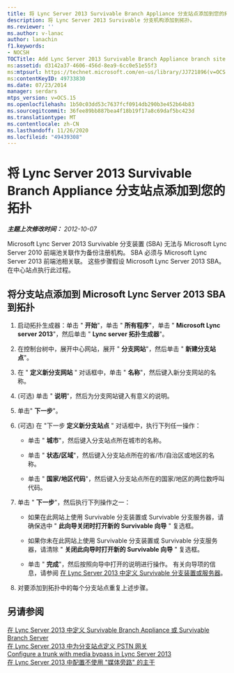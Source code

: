 ```yaml
---
title: 将 Lync Server 2013 Survivable Branch Appliance 分支站点添加到您的拓扑
description: 将 Lync Server 2013 Survivable 分支机构添加到拓扑。
ms.reviewer: ''
ms.author: v-lanac
author: lanachin
f1.keywords:
- NOCSH
TOCTitle: Add Lync Server 2013 Survivable Branch Appliance branch site to your topology
ms:assetid: d3142a37-4606-456d-8ea9-6cc0e51e55f3
ms:mtpsurl: https://technet.microsoft.com/en-us/library/JJ721896(v=OCS.15)
ms:contentKeyID: 49733830
ms.date: 07/23/2014
manager: serdars
mtps_version: v=OCS.15
ms.openlocfilehash: 1b50c03dd53c7637fcf0914db290b3e452b64b83
ms.sourcegitcommit: 36fee89bb887bea4f18b19f17a8c69daf5bc423d
ms.translationtype: MT
ms.contentlocale: zh-CN
ms.lasthandoff: 11/26/2020
ms.locfileid: "49439308"
---
```

# <a name="add-lync-server-2013-survivable-branch-appliance-branch-site-to-your-topology"></a>将 Lync Server 2013 Survivable Branch Appliance 分支站点添加到您的拓扑

<div data-xmlns="http://www.w3.org/1999/xhtml">

<div class="topic" data-xmlns="http://www.w3.org/1999/xhtml" data-msxsl="urn:schemas-microsoft-com:xslt" data-cs="https://msdn.microsoft.com/">

<div data-asp="https://msdn2.microsoft.com/asp">



</div>

<div id="mainSection">

<div id="mainBody">

<span> </span>

_**主题上次修改时间：** 2012-10-07_

Microsoft Lync Server 2013 Survivable 分支装置 (SBA) 无法与 Microsoft Lync Server 2010 前端池关联作为备份注册机构。 SBA 必须与 Microsoft Lync Server 2013 前端池相关联。 这些步骤假设 Microsoft Lync Server 2013 SBA。 在中心站点执行此过程。

<div>

## <a name="to-add-branch-sites-with-microsoft-lync-server-2013-sba-to-your-topology"></a>将分支站点添加到 Microsoft Lync Server 2013 SBA 到拓扑

1.  启动拓扑生成器：单击 " **开始**"，单击 " **所有程序**"，单击 " **Microsoft Lync server 2013**"，然后单击 " **Lync server 拓扑生成器**"。

2.  在控制台树中，展开中心网站，展开 " **分支网站**"，然后单击 " **新建分支站点**"。

3.  在 " **定义新分支网站** " 对话框中，单击 " **名称**"，然后键入新分支网站的名称。

4.   (可选) 单击 " **说明**"，然后为分支网站键入有意义的说明。

5.  单击" **下一步**"。

6.   (可选) 在 "下一步 **定义新分支站点** " 对话框中，执行下列任一操作：
    
      - 单击 " **城市**"，然后键入分支站点所在城市的名称。
    
      - 单击 " **状态/区域**"，然后键入分支站点所在的省/市/自治区或地区的名称。
    
      - 单击 " **国家/地区代码**"，然后键入分支站点所在的国家/地区的两位数呼叫代码。

7.  单击 " **下一步**"，然后执行下列操作之一：
    
      - 如果在此网站上使用 Survivable 分支装置或 Survivable 分支服务器，请确保选中 " **此向导关闭时打开新的 Survivable 向导** " 复选框。
    
      - 如果你未在此网站上使用 Survivable 分支装置或 Survivable 分支服务器，请清除 " **关闭此向导时打开新的 Survivable 向导** " 复选框。
    
      - 单击 " **完成**"，然后按照向导中打开的说明进行操作。 有关向导项的信息，请参阅 [在 Lync Server 2013 中定义 Survivable 分支装置或服务器](lync-server-2013-define-a-survivable-branch-appliance-or-server.md)。

8.  对要添加到拓扑中的每个分支站点重复上述步骤。

</div>

<div>

## <a name="see-also"></a>另请参阅


[在 Lync Server 2013 中定义 Survivable Branch Appliance 或 Survivable Branch Server](lync-server-2013-define-a-survivable-branch-appliance-or-server.md)  
[在 Lync Server 2013 中为分支站点定义 PSTN 网关](lync-server-2013-define-a-pstn-gateway-for-a-branch-site.md)  
[Configure a trunk with media bypass in Lync Server 2013](lync-server-2013-configure-a-trunk-with-media-bypass.md)  
[在 Lync Server 2013 中配置不使用 "媒体旁路" 的主干](lync-server-2013-configure-a-trunk-without-media-bypass.md)  
  

</div>

</div>

<span> </span>

</div>

</div>

</div>


